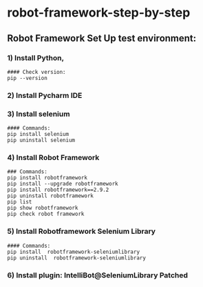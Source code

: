 # robot-framework-step-by-step

## Robot Framework Set Up test environment:

### 1) Install Python, 
	#### Check version: 
	pip --version
### 2) Install Pycharm IDE
### 3) Install selenium
   	#### Commands: 
	pip install selenium 
	pip uninstall selenium
### 4) Install Robot Framework
	### Commands: 	
	pip install robotframework
	pip install --upgrade robotframework
	pip install robotframework==2.9.2
	pip uninstall robotframework
	pip list
	pip show robotframework
	pip check robot framework

### 5) Install Robotframework Selenium Library

   	#### Commands:
	pip install  robotframework-seleniumlibrary
	pip uninstall  robotframework-seleniumlibrary


### 6) Install plugin: IntelliBot@SeleniumLibrary Patched
